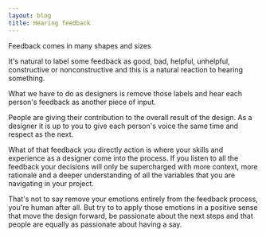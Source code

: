 ```yaml
---
layout: blog
title: Hearing feedback
---
```


Feedback comes in many shapes and sizes

It's natural to label some feedback as good, bad, helpful, unhelpful, constructive or nonconstructive and this is a natural reaction to hearing something.

What we have to do as designers is remove those labels and hear each person's feedback as another piece of input.

People are giving their contribution to the overall result of the design. As a designer it is up to you to give each person's voice the same time and respect as the next. 

What of that feedback you directly action is where your skills and experience as a designer come into the process. If you listen to all the feedback your decisions will only be supercharged with more context, more rationale and a deeper understanding of all the variables that you are navigating in your project.

That's not to say remove your emotions entirely from the feedback process, you're human after all. But try to to apply those emotions in a positive sense that move the design forward, be passionate about the next steps and that people are equally as passionate about having a say.
